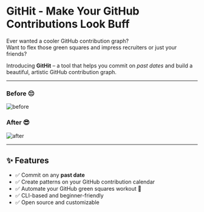 
# GitHit - Make Your GitHub Contributions Look Buff

Ever wanted a cooler GitHub contribution graph?  
Want to flex those green squares and impress recruiters or just your friends?

Introducing **GitHit** – a tool that helps you commit on *past dates* and build a beautiful, artistic GitHub contribution graph.

---

### Before :pensive:
![before](https://i.postimg.cc/g0B4xLNy/before-1.png)

### After :sunglasses:
![after](https://i.postimg.cc/28md8xCR/after-1.png)

---

## ✨ Features

- ✅ Commit on any **past date**
- ✅ Create patterns on your GitHub contribution calendar
- ✅ Automate your GitHub green squares workout 💚
- ✅ CLI-based and beginner-friendly
- ✅ Open source and customizable


